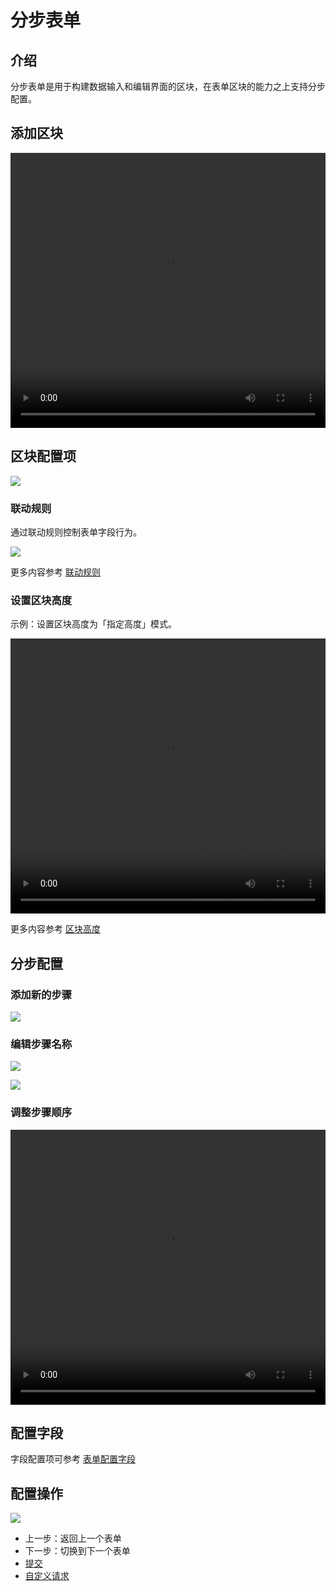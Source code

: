 # 分步表单

<PluginInfo commercial="true" name="block-multi-step-from"></PluginInfo>

## 介绍
分步表单是用于构建数据输入和编辑界面的区块，在表单区块的能力之上支持分步配置。

## 添加区块

<video width="100%" height="440" controls>
      <source src="https://static-docs.nocobase.com/202410101614107.mp4" type="video/mp4">
</video>

## 区块配置项

![](https://static-docs.nocobase.com/202410101717319.png)


### 联动规则

通过联动规则控制表单字段行为。

![](https://static-docs.nocobase.com/202410101717884.png)

更多内容参考 [联动规则](/handbook/ui/blocks/block-settings/linkage-rule)


### 设置区块高度

示例：设置区块高度为「指定高度」模式。

<video width="100%" height="440" controls>
  <source src="https://static-docs.nocobase.com/202410101623290.mp4" type="video/mp4">
</video>

更多内容参考 [区块高度](/handbook/ui/blocks/block-settings/block-height)

## 分步配置

### 添加新的步骤

![](https://static-docs.nocobase.com/202410101718482.png)

### 编辑步骤名称

![](https://static-docs.nocobase.com/202410101718755.png)

![](https://static-docs.nocobase.com/202410101718413.png)

### 调整步骤顺序

<video width="100%" height="440" controls>
  <source src="https://static-docs.nocobase.com/202410101633487.mp4" type="video/mp4">
</video>

## 配置字段

字段配置项可参考 [表单配置字段](/handbook/ui/blocks/data-blocks/form#配置字段)

## 配置操作

![](https://static-docs.nocobase.com/202410101719893.png)

- 上一步：返回上一个表单
- 下一步：切换到下一个表单
- [提交](/handbook/ui/actions/types/submit)
- [自定义请求](/handbook/action-custom-request)
